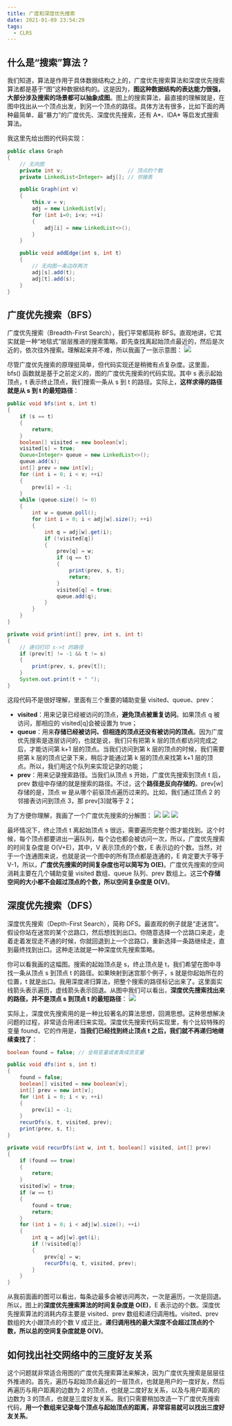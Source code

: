 ```yaml
---
title: 广度和深度优先搜索
date: 2021-01-09 23:54:29
tags:
  - CLRS
---
```

## 什么是“搜索”算法？
我们知道，算法是作用于具体数据结构之上的，广度优先搜索算法和深度优先搜索算法都是基于“图”这种数据结构的。这是因为，**图这种数据结构的表达能力很强，大部分涉及搜索的场景都可以抽象成图**。图上的搜索算法，最直接的理解就是，在图中找出从一个顶点出发，到另一个顶点的路径。具体方法有很多，比如下面的两种最简单、最“暴力”的广度优先、深度优先搜索，还有 A\*、IDA\* 等启发式搜索算法。

我这里先给出图的代码实现：
```java
public class Graph 
{ 
    // 无向图
    private int v;                     // 顶点的个数
    private LinkedList<Integer> adj[]; // 邻接表

    public Graph(int v) 
    {
        this.v = v;
        adj = new LinkedList[v];
        for (int i=0; i<v; ++i) 
        {
            adj[i] = new LinkedList<>();
        }
    }

    public void addEdge(int s, int t) 
    { 
        // 无向图一条边存两次
        adj[s].add(t);
        adj[t].add(s);
    }
}
```
<!--more-->

## 广度优先搜索（BFS）
广度优先搜索（Breadth-First Search），我们平常都简称 BFS。直观地讲，它其实就是一种“地毯式”层层推进的搜索策略，即先查找离起始顶点最近的，然后是次近的，依次往外搜索。理解起来并不难，所以我画了一张示意图：
![](https://raw.githubusercontent.com/snlndod/mPOST/master/CLRS/geek/165.png)

尽管广度优先搜索的原理挺简单，但代码实现还是稍微有点复杂度。这里面，bfs() 函数就是基于之前定义的，图的广度优先搜索的代码实现。其中 s 表示起始顶点，t 表示终止顶点，我们搜索一条从 s 到 t 的路径。实际上，**这样求得的路径就是从 s 到 t 的最短路径**：
```java
public void bfs(int s, int t) 
{
    if (s == t)
    {
        return;
    }
    boolean[] visited = new boolean[v];
    visited[s] = true;
    Queue<Integer> queue = new LinkedList<>();
    queue.add(s);
    int[] prev = new int[v];
    for (int i = 0; i < v; ++i) 
    {
        prev[i] = -1;
    }
    while (queue.size() != 0) 
    {
        int w = queue.poll();
        for (int i = 0; i < adj[w].size(); ++i) 
        {
            int q = adj[w].get(i);
            if (!visited[q]) 
            {
                prev[q] = w;
                if (q == t) 
                {
                    print(prev, s, t);
                    return;
                }
                visited[q] = true;
                queue.add(q);
            }
        }
    }
}

private void print(int[] prev, int s, int t) 
{ 
    // 递归打印 s->t 的路径
    if (prev[t] != -1 && t != s) 
    {
        print(prev, s, prev[t]);
    }
    System.out.print(t + " ");
}
```

这段代码不是很好理解，里面有三个重要的辅助变量 visited、queue、prev：
- **visited**：用来记录已经被访问的顶点，**避免顶点被重复访问**。如果顶点 q 被访问，那相应的 visited\[q]会被设置为 true；
- **queue**：用来**存储已经被访问、但相连的顶点还没有被访问的顶点**。因为广度优先搜索是逐层访问的，也就是说，我们只有把第 k 层的顶点都访问完成之后，才能访问第 k+1 层的顶点。当我们访问到第 k 层的顶点的时候，我们需要把第 k 层的顶点记录下来，稍后才能通过第 k 层的顶点来找第 k+1 层的顶点。所以，我们用这个队列来实现记录的功能；
- **prev**：用来记录搜索路径。当我们从顶点 s 开始，广度优先搜索到顶点 t 后，prev 数组中存储的就是搜索的路径。不过，这个**路径是反向存储的**。prev\[w]存储的是，顶点 w 是从哪个前驱顶点遍历过来的。比如，我们通过顶点 2 的邻接表访问到顶点 3，那 prev\[3]就等于 2；

为了方便你理解，我画了一个广度优先搜索的分解图：
![](https://raw.githubusercontent.com/snlndod/mPOST/master/CLRS/geek/166.png)
![](https://raw.githubusercontent.com/snlndod/mPOST/master/CLRS/geek/167.png)
![](https://raw.githubusercontent.com/snlndod/mPOST/master/CLRS/geek/168.png)

最坏情况下，终止顶点 t 离起始顶点 s 很远，需要遍历完整个图才能找到。这个时候，每个顶点都要进出一遍队列，每个边也都会被访问一次，所以，广度优先搜索的时间复杂度是 O(V+E)，其中，V 表示顶点的个数，E 表示边的个数。当然，对于一个连通图来说，也就是说一个图中的所有顶点都是连通的，E 肯定要大于等于 V-1，所以，**广度优先搜索的时间复杂度也可以简写为 O(E)**。广度优先搜索的空间消耗主要在几个辅助变量 visited 数组、queue 队列、prev 数组上。这**三个存储空间的大小都不会超过顶点的个数，所以空间复杂度是 O(V)**。

## 深度优先搜索（DFS）
深度优先搜索（Depth-First Search），简称 DFS。最直观的例子就是“走迷宫”。假设你站在迷宫的某个岔路口，然后想找到出口。你随意选择一个岔路口来走，走着走着发现走不通的时候，你就回退到上一个岔路口，重新选择一条路继续走，直到最终找到出口。这种走法就是一种深度优先搜索策略。

你可以看我画的这幅图。搜索的起始顶点是 s，终止顶点是 t，我们希望在图中寻找一条从顶点 s 到顶点 t 的路径。如果映射到迷宫那个例子，s 就是你起始所在的位置，t 就是出口。我用深度递归算法，把整个搜索的路径标记出来了。这里面实线箭头表示遍历，虚线箭头表示回退。从图中我们可以看出，**深度优先搜索找出来的路径，并不是顶点 s 到顶点 t 的最短路径**：
![](https://raw.githubusercontent.com/snlndod/mPOST/master/CLRS/geek/169.png)

实际上，深度优先搜索用的是一种比较著名的算法思想，回溯思想。这种思想解决问题的过程，非常适合用递归来实现。深度优先搜索代码实现里，有个比较特殊的变量 found，它的作用是，**当我们已经找到终止顶点 t 之后，我们就不再递归地继续查找了**：
```java
boolean found = false; // 全局变量或者类成员变量

public void dfs(int s, int t) 
{
    found = false;
    boolean[] visited = new boolean[v];
    int[] prev = new int[v];
    for (int i = 0; i < v; ++i) 
    {
        prev[i] = -1;
    }
    recurDfs(s, t, visited, prev);
    print(prev, s, t);
}

private void recurDfs(int w, int t, boolean[] visited, int[] prev) 
{
    if (found == true) 
    {
        return;
    }
    visited[w] = true;
    if (w == t) 
    {
        found = true;
        return;
    }
    for (int i = 0; i < adj[w].size(); ++i) 
    {
        int q = adj[w].get(i);
        if (!visited[q]) 
        {
            prev[q] = w;
            recurDfs(q, t, visited, prev);
        }
    }
}
```

从我前面画的图可以看出，每条边最多会被访问两次，一次是遍历，一次是回退。所以，图上的**深度优先搜索算法的时间复杂度是 O(E)**，E 表示边的个数。深度优先搜索算法的消耗内存主要是 visited、prev 数组和递归调用栈。visited、prev 数组的大小跟顶点的个数 V 成正比，**递归调用栈的最大深度不会超过顶点的个数，所以总的空间复杂度就是 O(V)**。

## 如何找出社交网络中的三度好友关系
这个问题就非常适合用图的广度优先搜索算法来解决，因为广度优先搜索是层层往外推进的。首先，遍历与起始顶点最近的一层顶点，也就是用户的一度好友，然后再遍历与用户距离的边数为 2 的顶点，也就是二度好友关系，以及与用户距离的边数为 3 的顶点，也就是三度好友关系。我们只需要稍加改造一下广度优先搜索代码，**用一个数组来记录每个顶点与起始顶点的距离，非常容易就可以找出三度好友关系**。

